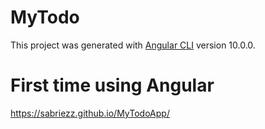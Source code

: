 # MyTodo

This project was generated with [Angular CLI](https://github.com/angular/angular-cli) version 10.0.0.
# First time using Angular
https://sabriezz.github.io/MyTodoApp/
